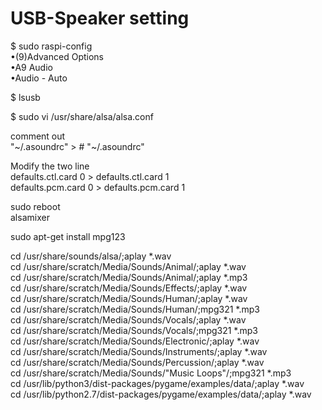 # USB-Speaker setting

$ sudo raspi-config  
•(9)Advanced Options  
•A9 Audio  
•Audio - Auto  
  
$ lsusb  
  
$ sudo vi /usr/share/alsa/alsa.conf  
  
comment out  
"~/.asoundrc"  >  # "~/.asoundrc"  
  
Modify the two line  
defaults.ctl.card 0 > defaults.ctl.card 1  
defaults.pcm.card 0 > defaults.pcm.card 1  
  
sudo reboot  
alsamixer  
  
sudo apt-get install mpg123  
  
cd /usr/share/sounds/alsa/;aplay *.wav  
cd /usr/share/scratch/Media/Sounds/Animal/;aplay *.wav  
cd /usr/share/scratch/Media/Sounds/Animal/;aplay *.mp3  
cd /usr/share/scratch/Media/Sounds/Effects/;aplay *.wav  
cd /usr/share/scratch/Media/Sounds/Human/;aplay *.wav  
cd /usr/share/scratch/Media/Sounds/Human/;mpg321 *.mp3  
cd /usr/share/scratch/Media/Sounds/Vocals/;aplay *.wav  
cd /usr/share/scratch/Media/Sounds/Vocals/;mpg321 *.mp3  
cd /usr/share/scratch/Media/Sounds/Electronic/;aplay *.wav  
cd /usr/share/scratch/Media/Sounds/Instruments/;aplay *.wav  
cd /usr/share/scratch/Media/Sounds/Percussion/;aplay *.wav  
cd /usr/share/scratch/Media/Sounds/"Music Loops"/;mpg321 *.mp3  
cd /usr/lib/python3/dist-packages/pygame/examples/data/;aplay *.wav  
cd /usr/lib/python2.7/dist-packages/pygame/examples/data/;aplay *.wav    
